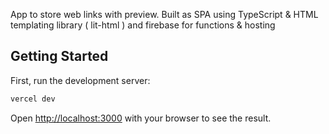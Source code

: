 App to store web links with preview. Built as SPA using TypeScript & HTML templating library ( lit-html ) and firebase for functions & hosting

## Getting Started

First, run the development server:

```bash
vercel dev
```

Open [http://localhost:3000](http://localhost:3000) with your browser to see the result.
